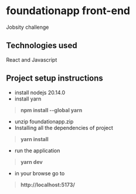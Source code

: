 # foundationapp front-end
Jobsity challenge

## Technologies used
React and Javascript

## Project setup instructions

* install nodejs 20.14.0
* install yarn
>**npm install --global yarn**
* unzip foundationapp.zip
* Installing all the dependencies of project
>**yarn install**
* run the application
>**yarn dev**
* in your browse go to
>**http://localhost:5173/**
